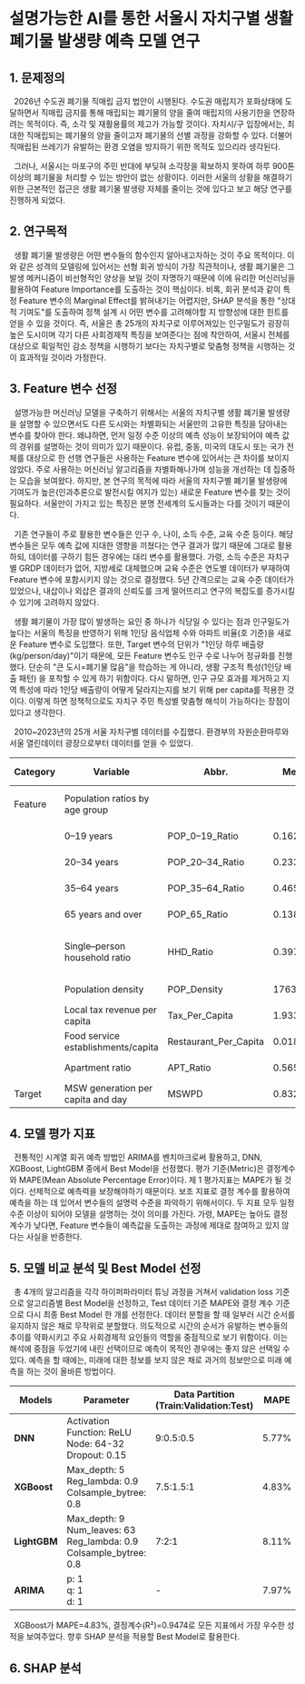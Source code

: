 # 설명가능한 AI를 통한 서울시 자치구별 생활폐기물 발생량 예측 모델 연구

## 1. 문제정의

&nbsp;&nbsp;2026년 수도권 폐기물 직매립 금지 법안이 시행된다. 수도권 매립지가 포화상태에 도달하면서 직매립 금지를 통해 매립되는 폐기물의 양을 줄여 매립지의 사용기한을 연장하려는 목적이다. 즉, 소각 및 재활용률의 제고가 가능할 것이다. 자치시/구 입장에서는, 최대한 직매립되는 폐기물의 양을 줄이고자 폐기물의 선별 과정을 강화할 수 있다. 더불어 직매립된 쓰레기가 유발하는 환경 오염을 방지하기 위한 목적도 있으리라 생각된다. 

&nbsp;&nbsp;그러나, 서울시는 마포구의 주민 반대에 부딪혀 소각장을 확보하지 못하여 하루 900톤 이상의 폐기물을 처리할 수 있는 방안이 없는 상황이다. 이러한 서울의 상황을 해결하기 위한 근본적인 접근은 생활 폐기물 발생량 자체를 줄이는 것에 있다고 보고 해당 연구를 진행하게 되었다. 

## 2. 연구목적

&nbsp;&nbsp;생활 폐기물 발생량은 어떤 변수들의 함수인지 알아내고자하는 것이 주요 목적이다. 이와 같은 성격의 모델링에 있어서는 선형 회귀 방식이 가장 직관적이나, 생활 폐기물은 그 발생 메커니즘이 비선형적인 양상을 보일 것이 자명하기 때문에 이에 유리한 머신러닝을 활용하여 Feature Importance를 도출하는 것이 핵심이다. 비록, 회귀 분석과 같이 특정 Feature 변수의 Marginal Effect를 밝혀내기는 어렵지만, SHAP 분석을 통한 "상대적 기여도"를 도출하여 정책 설계 시 어떤 변수를 고려해야할 지 방향성에 대한 힌트를 얻을 수 있을 것이다. 즉, 서울은 총 25개의 자치구로 이루어져있는 인구밀도가 굉장히 높은 도시이며 각기 다른 사회경제적 특징을 보여준다는 점에 착안하여, 서울시 전체를 대상으로 획일적인 감소 정책을 시행하기 보다는 자치구별로 맞춤형 정책을 시행하는 것이 효과적일 것이라 가정한다.

## 3. Feature 변수 선정

&nbsp;&nbsp;설명가능한 머신러닝 모델을 구축하기 위해서는 서울의 자치구별 생활 폐기물 발생량을 설명할 수 있으면서도 다른 도시와는 차별화되는 서울만의 고유한 특징을 담아내는 변수를 찾아야 한다. 왜냐하면, 먼저 일정 수준 이상의 예측 성능이 보장되어야 예측 값의 경위를 설명하는 것이 의미가 있기 때문이다. 유럽, 중동, 미국의 대도시 또는 국가 전체를 대상으로 한 선행 연구들은 사용하는 Feature 변수에 있어서는 큰 차이를 보이지 않았다. 주로 사용하는 머신러닝 알고리즘을 차별화해나가며 성능을 개선하는 데 집중하는 모습을 보여왔다. 하지만, 본 연구의 목적에 따라 서울의 자치구별 폐기물 발생량에 기여도가 높은(인과추론으로 발전시킬 여지가 있는) 새로운 Feature 변수를 찾는 것이 필요하다. 서울만이 가지고 있는 특징은 분명 전세계의 도시들과는 다를 것이기 때문이다.

&nbsp;&nbsp;기존 연구들이 주로 활용한 변수들은 인구 수, 나이, 소득 수준, 교육 수준 등이다. 해당 변수들은 모두 예측 값에 지대한 영향을 끼쳤다는 연구 결과가 많기 때문에 그대로 활용하되, 데이터를 구하기 힘든 경우에는 대리 변수를 활용했다. 가령, 소득 수준은 자치구별 GRDP 데이터가 없어, 지방세로 대체했으며 교육 수준은 연도별 데이터가 부재하여 Feature 변수에 포함시키지 않는 것으로 결정했다. 5년 간격으로는 교육 수준 데이터가 있었으나, 내삽이나 외삽은 결과의 신뢰도를 크게 떨어뜨리고 연구의 복잡도를 증가시킬 수 있기에 고려하지 않았다. 

&nbsp;&nbsp;생활 폐기물이 가장 많이 발생하는 요인 중 하나가 식당일 수 있다는 점과 인구밀도가 높다는 서울의 특징을 반영하기 위해 1인당 음식업체 수와 아파트 비율(호 기준)을 새로운 Feature 변수로 도입했다. 또한, Target 변수의 단위가 "1인당 하루 배출량(kg/person/day)"이기 때문에, 모든 Feature 변수도 인구 수로 나누어 정규화를 진행했다. 단순히 "큰 도시=폐기물 많음"을 학습하는 게 아니라, 생활 구조적 특성(1인당 배출 패턴) 을 포착할 수 있게 하기 위함이다. 다시 말하면, 인구 규모 효과를 제거하고 지역 특성에 따라 1인당 배출량이 어떻게 달라지는지를 보기 위해 per capita를 적용한 것이다. 이렇게 하면 정책적으로도 자치구 주민 특성별 맞춤형 해석이 가능하다는 장점이 있다고 생각한다.

&nbsp;&nbsp;2010~2023년의 25개 서울 자치구별 데이터를 수집했다. 환경부의 자원순환마루와 서울 열린데이터 광장으로부터 데이터를 얻을 수 있었다.

| Category | Variable                          | Abbr.             | Mean    | Median  | Min–Max          | Unit                                  |
|----------|-----------------------------------|-------------------|---------|---------|------------------|---------------------------------------|
| Feature  | Population ratios by age group    |                   |         |         |                  | Age group person / Total person       |
|          | 0–19 years                      | POP_0–19_Ratio    | 0.1624  | 0.1603  | 0.0859–0.2625    |                                       |
|          | 20–34 years                     | POP_20–34_Ratio   | 0.2339  | 0.2355  | 0.0836–0.3418    |                                       |
|          | 35–64 years                     | POP_35–64_Ratio   | 0.4656  | 0.4674  | 0.3128–0.5515    |                                       |
|          | 65 years and over               | POP_65_Ratio      | 0.1381  | 0.1356  | 0.0706–0.2342    |                                       |
|          | Single–person household ratio     | HHD_Ratio         | 0.3973  | 0.3961  | 0.2657–0.6232    | Single–person household / Total household |
|          | Population density                | POP_Density       | 17632.54| 17695.50| 6292–29049       | Person/km²                            |
|          | Local tax revenue per capita      | Tax_Per_Capita    | 1.9336  | 1.0522  | 0.3156–15.1489   | 1 million KRW / person                |
|          | Food service establishments/capita| Restaurant_Per_Capita | 0.0188 | 0.0142  | 0.0077–0.0709    | Establishments / person               |
|          | Apartment ratio                   | APT_Ratio         | 0.5653  | 0.5865  | 0.2676–0.8725    | Apartment / Total housing             |
| Target   | MSW generation per capita and day | MSWPD             | 0.8329  | 0.7614  | 0.1522–2.3815    | kg/person/day                         |

## 4. 모델 평가 지표

&nbsp;&nbsp;전통적인 시계열 회귀 예측 방법인 ARIMA를 벤치마크로써 활용하고, DNN, XGBoost, LightGBM 중에서 Best Model을 선정했다. 평가 기준(Metric)은 결정계수와 MAPE(Mean Absolute Percentage Error)이다. 제 1 평가지표는 MAPE가 될 것이다. 선제적으로 예측력을 보장해야하기 때문이다. 보조 지표로 결정 계수를 활용하여 예측을 하는 데 있어서 변수들의 설명력 수준을 파악하기 위해서이다. 두 지표 모두 일정 수준 이상이 되어야 모델을 설명하는 것이 의미를 가진다. 가령, MAPE는 높아도 결정 계수가 낮다면, Feature 변수들이 예측값을 도출하는 과정에 제대로 참여하고 있지 않다는 사실을 반증한다. 

## 5. 모델 비교 분석 및 Best Model 선정

&nbsp;&nbsp;총 4개의 알고리즘을 각각 하이퍼파라미터 튜닝 과정을 거쳐서 validation loss 기준으로 알고리즘별 Best Model을 선정하고, Test 데이터 기준 MAPE와 결정 계수 기준으로 다시 최종 Best Model 한 개를 선정한다. 데이터 분할을 할 때 일부러 시간 순서를 유지하지 않은 채로 무작위로 분할했다. 의도적으로 시간의 순서가 유발하는 변수들의 추이를 약화시키고 주요 사회경제적 요인들의 역할을 중점적으로 보기 위함이다. 이는 해석에 중점을 두었기에 내린 선택이므로 예측이 목적인 경우에는 좋지 않은 선택일 수 있다. 예측을 할 때에는, 미래에 대한 정보를 보지 않은 채로 과거의 정보만으로 미래 예측을 하는 것이 올바른 방법이다.

| Models   | Parameter                                                                 | Data Partition (Train:Validation:Test) | MAPE   | R²      |
|----------|----------------------------------------------------------------------------|----------------------------------------|--------|---------|
| **DNN**  | Activation Function: ReLU <br> Node: 64-32 <br> Dropout: 0.15              | 9:0.5:0.5                              | 5.77%  | 0.9423  |
| **XGBoost** | Max_depth: 5 <br> Reg_lambda: 0.9 <br> Colsample_bytree: 0.8            | 7.5:1.5:1                              | 4.83%  | 0.9474  |
| **LightGBM** | Max_depth: 9 <br> Num_leaves: 63 <br> Reg_lambda: 0.9 <br> Colsample_bytree: 0.8 | 7:2:1                                  | 8.11%  | 0.8317  |
| **ARIMA** | p: 1 <br> q: 1 <br> d: 1                                                 | -                                      | 7.97%  | 0.1128  |

&nbsp;&nbsp;XGBoost가 MAPE=4.83%, 결정계수(R²)=0.9474로 모든 지표에서 가장 우수한 성적을 보여주었다. 향후 SHAP 분석을 적용할 Best Model로 활용한다.

## 6. SHAP 분석

















